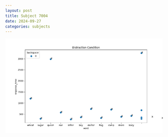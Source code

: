 ```yaml
---
layout: post
title: Subject 7004
date: 2024-09-27
categories: subjects
---
```


![](data/7004/run-1/7004_rt_acc_fuzzy_delay.png)

